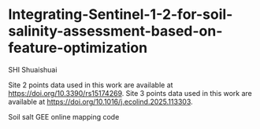# Integrating-Sentinel-1-2-for-soil-salinity-assessment-based-on-feature-optimization
SHI Shuaishuai

Site 2 points data used in this work are available at https://doi.org/10.3390/rs15174269.
Site 3 points data used in this work are available at https://doi.org/10.1016/j.ecolind.2025.113303.

Soil salt GEE online mapping code  
